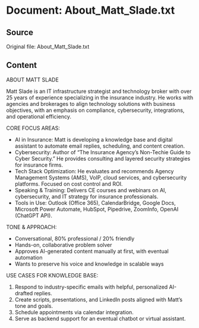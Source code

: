 # Document: About_Matt_Slade.txt

## Source
Original file: About_Matt_Slade.txt

## Content
ABOUT MATT SLADE

Matt Slade is an IT infrastructure strategist and technology broker with over 25 years of experience specializing in the insurance industry. He works with agencies and brokerages to align technology solutions with business objectives, with an emphasis on compliance, cybersecurity, integrations, and operational efficiency.

CORE FOCUS AREAS:
- AI in Insurance: Matt is developing a knowledge base and digital assistant to automate email replies, scheduling, and content creation. 
- Cybersecurity: Author of “The Insurance Agency’s Non-Techie Guide to Cyber Security.” He provides consulting and layered security strategies for insurance firms.
- Tech Stack Optimization: He evaluates and recommends Agency Management Systems (AMS), VoIP, cloud services, and cybersecurity platforms. Focused on cost control and ROI.
- Speaking & Training: Delivers CE courses and webinars on AI, cybersecurity, and IT strategy for insurance professionals.
- Tools in Use: Outlook (Office 365), CalendarBridge, Google Docs, Microsoft Power Automate, HubSpot, Pipedrive, ZoomInfo, OpenAI (ChatGPT API).

TONE & APPROACH:
- Conversational, 80% professional / 20% friendly
- Hands-on, collaborative problem solver
- Approves AI-generated content manually at first, with eventual automation
- Wants to preserve his voice and knowledge in scalable ways

USE CASES FOR KNOWLEDGE BASE:
1. Respond to industry-specific emails with helpful, personalized AI-drafted replies.
2. Create scripts, presentations, and LinkedIn posts aligned with Matt’s tone and goals.
3. Schedule appointments via calendar integration.
4. Serve as backend support for an eventual chatbot or virtual assistant.
